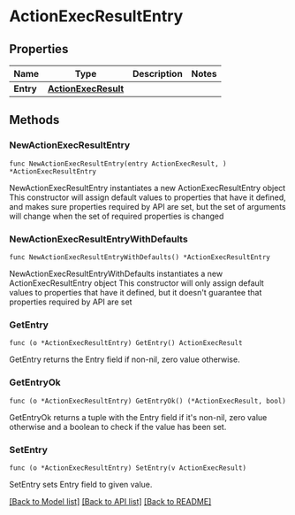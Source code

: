 # ActionExecResultEntry

## Properties

Name | Type | Description | Notes
------------ | ------------- | ------------- | -------------
**Entry** | [**ActionExecResult**](ActionExecResult.md) |  | 

## Methods

### NewActionExecResultEntry

`func NewActionExecResultEntry(entry ActionExecResult, ) *ActionExecResultEntry`

NewActionExecResultEntry instantiates a new ActionExecResultEntry object
This constructor will assign default values to properties that have it defined,
and makes sure properties required by API are set, but the set of arguments
will change when the set of required properties is changed

### NewActionExecResultEntryWithDefaults

`func NewActionExecResultEntryWithDefaults() *ActionExecResultEntry`

NewActionExecResultEntryWithDefaults instantiates a new ActionExecResultEntry object
This constructor will only assign default values to properties that have it defined,
but it doesn't guarantee that properties required by API are set

### GetEntry

`func (o *ActionExecResultEntry) GetEntry() ActionExecResult`

GetEntry returns the Entry field if non-nil, zero value otherwise.

### GetEntryOk

`func (o *ActionExecResultEntry) GetEntryOk() (*ActionExecResult, bool)`

GetEntryOk returns a tuple with the Entry field if it's non-nil, zero value otherwise
and a boolean to check if the value has been set.

### SetEntry

`func (o *ActionExecResultEntry) SetEntry(v ActionExecResult)`

SetEntry sets Entry field to given value.



[[Back to Model list]](../README.md#documentation-for-models) [[Back to API list]](../README.md#documentation-for-api-endpoints) [[Back to README]](../README.md)


